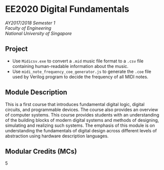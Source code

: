 # EE2020 Digital Fundamentals

_AY2017/2018 Semester 1<br>
Faculty of Engineering<br>
National University of Singapore_

## Project

- Use `Midicsv.exe` to convert a `.mid` music file format to a `.csv` file containing human-readable information about the music.
- Use `midi_note_frequency_coe_generator.js` to generate the `.coe` file used by Verilog program to decide the frequency of all MIDI notes.

## Module Description
This is a first course that introduces fundamental digital logic, digital circuits, and programmable devices. The course also provides an overview of computer systems. This course provides students with an understanding of the building blocks of modern digital systems and methods of designing, simulating and realizing such systems. The emphasis of this module is on understanding the fundamentals of digital design across different levels of abstraction using hardware description languages.

## Modular Credits (MCs)
5